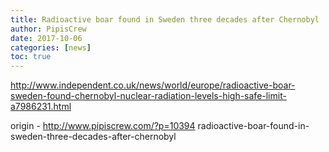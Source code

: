 ```yaml
---
title: Radioactive boar found in Sweden three decades after Chernobyl
author: PipisCrew
date: 2017-10-06
categories: [news]
toc: true
---
```


http://www.independent.co.uk/news/world/europe/radioactive-boar-sweden-found-chernobyl-nuclear-radiation-levels-high-safe-limit-a7986231.html

origin - http://www.pipiscrew.com/?p=10394 radioactive-boar-found-in-sweden-three-decades-after-chernobyl